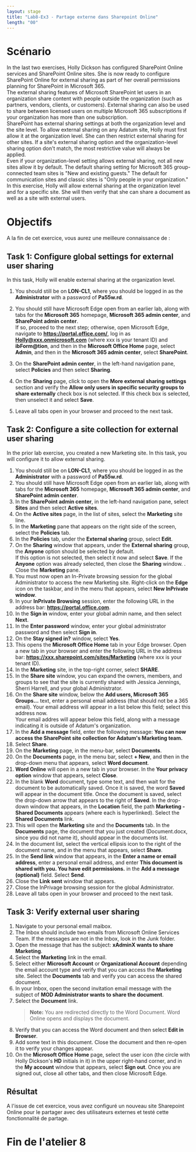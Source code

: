 ```yaml
---
layout: stage
title: "Lab8-Ex3 - Partage externe dans Sharepoint Online"
length: "00"
---
```

# Scénario
In the last two exercises, Holly Dickson has configured SharePoint Online services and SharePoint Online sites. She is now ready to configure SharePoint Online for external sharing as part of her overall permissions planning for SharePoint in Microsoft 365.  
The external sharing features of Microsoft SharePoint let users in an organization share content with people outside the organization (such as partners, vendors, clients, or customers). External sharing can also be used to share between licensed users on multiple Microsoft 365 subscriptions if your organization has more than one subscription.  
SharePoint has external sharing settings at both the organization level and the site level. To allow external sharing on any Adatum site, Holly must first allow it at the organization level. She can then restrict external sharing for other sites. If a site's external sharing option and the organization-level sharing option don't match, the most restrictive value will always be applied.  
Even if your organization-level setting allows external sharing, not all new sites allow it by default. The default sharing setting for Microsoft 365 group-connected team sites is "New and existing guests." The default for communication sites and classic sites is "Only people in your organization."  
In this exercise, Holly will allow external sharing at the organization level and for a specific site. She will then verify that she can share a document as well as a site with external users.

# Objectifs
A la fin de cet exercice, vous aurez une meilleure connaissance de :


## Task 1: Configure global settings for external user sharing
In this task, Holly will enable external sharing at the organization level.

1. You should still be on **LON-CL1**, where you should be logged in as the **Administrator** with a password of **Pa55w.rd**.
1. You should still have Microsoft Edge open from an earlier lab, along with tabs for the **Microsoft 365**  homepage, **Microsoft 365 admin center**, and **SharePoint admin center**.  
	If so, proceed to the next step; otherwise, open Microsoft Edge, navigate to **https://portal.office.com/**, log in as **Holly@xxx.onmicrosoft.com** (where xxx is your tenant ID) and **ibForm@tion**, and then in the **Microsoft Office Home** page, select **Admin**, and then in the **Microsoft 365 admin center**, select **SharePoint**.

1. On the **SharePoint admin center**, in the left-hand navigation pane, select **Policies** and then select **Sharing**.
1. On the **Sharing** page, click to open the **More external sharing settings** section and verify the **Allow only users in specific security groups to share externally** check box is not selected. If this check box is selected, then unselect it and select **Save**.
1. Leave all tabs open in your browser and proceed to the next task. 

## Task 2: Configure a site collection for external user sharing
In the prior lab exercise, you created a new Marketing site. In this task, you will configure it to allow external sharing.
1. You should still be on **LON-CL1**, where you should be logged in as the **Administrator** with a password of **Pa55w.rd**.
1. You should still have Microsoft Edge open from an earlier lab, along with tabs for the **Microsoft 365** homepage, **Microsoft 365 admin center**, and **SharePoint admin center**.
1. In the **SharePoint admin center**, in the left-hand navigation pane, select **Sites** and then select **Active sites**.
1. On the **Active sites** page, in the list of sites, select the **Marketing** site line.
1. In the **Marketing** pane that appears on the right side of the screen, select the **Policies** tab.
1. In the **Policies** tab, under the **External sharing** group, select **Edit**.
1. On the **Sharing** window that appears, under the **External sharing** group, the **Anyone** option should be selected by default.  
	If this option is not selected, then select it now and select **Save**. If the **Anyone** option was already selected, then close the **Sharing** window.
. Close the **Marketing** pane.
1. You must now open an In-Private browsing session for the global Administrator to access the new Marketing site. Right-click on the **Edge** icon on the taskbar, and in the menu that appears, select **New InPrivate window**.
1. In your **InPrivate Browsing** session, enter the following URL in the address bar: **https://portal.office.com**.
1. In the **Sign in** window, enter your global admin name, and then select **Next**.
1. In the **Enter password** window, enter your global administrator password and then select **Sign in**.
1. On the **Stay signed in?** window, select **Yes**.
1. This opens the **Microsoft Office Home** tab in your Edge browser. Open a new tab in your browser and enter the following URL in the address bar: **https://xxx.sharepoint.com/sites/Marketing** (where xxx is your tenant ID).
1. In the **Marketing** site, in the top-right corner, select **SHARE**.
1. In the **Share site** window, you can expand the owners, members, and groups to see that the site is currently shared with Jessica Jennings, Sherri Harrell, and your global Administrator.
1. On the **Share site** window, below the **Add users, Microsoft 365 Groups...** text, enter a personal email address (that should not be a 365 email). Your email address will appear in a list below this field; select this address now.  
	Your email addres will appear below this field, along with a message indicating it is outside of Adatum's organization.
1. In the **Add a message** field, enter the following message: **You can now access the SharePoint site collection for Adatum's Marketing team.**
1. Select **Share**.
1. On the **Marketing** page, in the menu-bar, select **Documents**.
1. On the **Documents** page, in the menu bar, select **+ New**, and then in the drop-down menu that appears, select **Word document**.
1. **Word Online** will open in a new tab in your browser. In the **Your privacy option** window that appears, select **Close**.
1. In the blank **Word** document, type some text, and then wait for the document to be automatically saved. Once it is saved, the word **Saved** will appear in the document title. Once the document is saved, select the drop-down arrow that appears to the right of **Saved**. In the drop-down window that appears, in the **Location** field, the path **Marketing - Shared Documents** appears (where each is hyperlinked). Select the **Shared Documents** link.
1. This will open the **Marketing** site and the **Documents** tab. In the **Documents** page, the document that you just created (Document.docx, since you did not name it), should appear in the documents list.
1. In the document list, select the vertical ellipsis icon to the right of the document name, and in the menu that appears, select **Share**.
1. In the **Send link** window that appears, in the **Enter a name or email address**, enter a personal email address, and enter **This document is shared with you. You have edit permissions.** in the **Add a message (optional)** field. Select **Send**.
1. Close the **Link sent** window that appears.
1. Close the InPrivage browsing session for the global Administrator.
1. Leave all tabs open in your browser and proceed to the next task. 

## Task 3: Verify external user sharing
1. Navigate to your personal email maibox.
1. The Inbox should include two emails from Microsoft Online Services Team. If the messages are not in the Inbox, look in the Junk folder.
1. Open the message that has the subject: **xAdminX wants to share Marketing**.
1. Select the **Marketing** link in the email.
1. Select either **Microsoft Account** or **Organizational Account** depending the email account type and verify that you can access the **Marketing** site. Select the **Documents** tab and verify you can access the shared document.
1. In your Inbox, open the second invitation email message with the subject of **MOD Administrator wants to share the document**.
1. Select the **Document** link.  
	>**Note:** You are redirected directly to the Word Document. Word Online opens and displays the document.
1. Verify that you can access the Word document and then select **Edit in Browser**. 
1. Add some text in this document. Close the document and then re-open it to verify your changes appear.
1. On the **Microsoft Office Home** page, select the user icon (the circle with Holly Dickson's **HD** initials in it) in the upper right-hand corner, and in the **My account** window that appears, select **Sign out**. Once you are signed out, close all other tabs, and then close Microsoft Edge.

## Résultat
A l'issue de cet exercice, vous avez configuré un nouveau site Sharepoint Online pour le partager avec des utilisateurs externes et testé cette fonctionnalité de partage.

# Fin de l'atelier 8